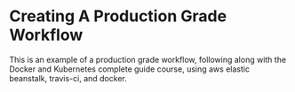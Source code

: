 # Creating A Production Grade Workflow
This is an example of a production grade workflow, following along with the Docker and Kubernetes complete guide course, using aws elastic beanstalk, travis-ci, and docker.


